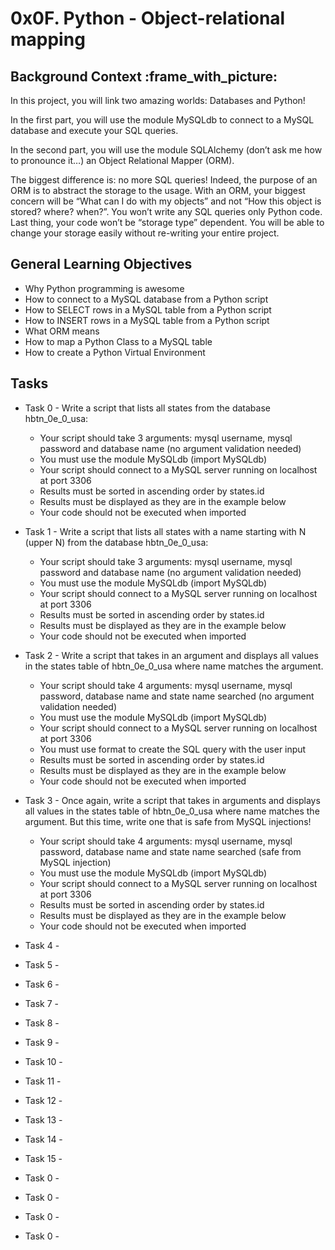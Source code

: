 # 0x0F. Python - Object-relational mapping

## Background Context :frame_with_picture:

In this project, you will link two amazing worlds: Databases and Python!

In the first part, you will use the module MySQLdb to connect to a MySQL database and execute your SQL queries.

In the second part, you will use the module SQLAlchemy (don’t ask me how to pronounce it…) an Object Relational Mapper (ORM).

The biggest difference is: no more SQL queries! Indeed, the purpose of an ORM is to abstract the storage to the usage. With an ORM, your biggest concern will be “What can I do with my objects” and not “How this object is stored? where? when?”. You won’t write any SQL queries only Python code. Last thing, your code won’t be “storage type” dependent. You will be able to change your storage easily without re-writing your entire project.

## General Learning Objectives

* Why Python programming is awesome
* How to connect to a MySQL database from a Python script
* How to SELECT rows in a MySQL table from a Python script
* How to INSERT rows in a MySQL table from a Python script
* What ORM means
* How to map a Python Class to a MySQL table
* How to create a Python Virtual Environment

## Tasks

* Task 0 - Write a script that lists all states from the database hbtn_0e_0_usa:
    - Your script should take 3 arguments: mysql username, mysql password and database name (no argument validation needed)
    - You must use the module MySQLdb (import MySQLdb)
    - Your script should connect to a MySQL server running on localhost at port 3306
    - Results must be sorted in ascending order by states.id
    - Results must be displayed as they are in the example below
    - Your code should not be executed when imported

* Task 1 - Write a script that lists all states with a name starting with N (upper N) from the database hbtn_0e_0_usa:
    - Your script should take 3 arguments: mysql username, mysql password and database name (no argument validation needed)
    - You must use the module MySQLdb (import MySQLdb)
    - Your script should connect to a MySQL server running on localhost at port 3306
    - Results must be sorted in ascending order by states.id
    - Results must be displayed as they are in the example below
    - Your code should not be executed when imported

* Task 2 - Write a script that takes in an argument and displays all values in the states table of hbtn_0e_0_usa where name matches the argument.
    - Your script should take 4 arguments: mysql username, mysql password, database name and state name searched (no argument validation needed)
    - You must use the module MySQLdb (import MySQLdb)
    - Your script should connect to a MySQL server running on localhost at port 3306
    - You must use format to create the SQL query with the user input
    - Results must be sorted in ascending order by states.id
    - Results must be displayed as they are in the example below
    - Your code should not be executed when imported

* Task 3 - Once again, write a script that takes in arguments and displays all values in the states table of hbtn_0e_0_usa where name matches the argument. But this time, write one that is safe from MySQL injections!
    - Your script should take 4 arguments: mysql username, mysql password, database name and state name searched (safe from MySQL injection)
    - You must use the module MySQLdb (import MySQLdb)
    - Your script should connect to a MySQL server running on localhost at port 3306
    - Results must be sorted in ascending order by states.id
    - Results must be displayed as they are in the example below
    - Your code should not be executed when imported

* Task 4 - 

* Task 5 - 
* Task 6 - 
* Task 7 - 
* Task 8 - 
* Task 9 - 
* Task 10 - 
* Task 11 - 
* Task 12 - 
* Task 13 - 
* Task 14 - 
* Task 15 - 
* Task 0 - 
* Task 0 - 
* Task 0 - 
* Task 0 - 
